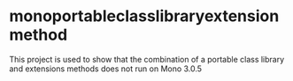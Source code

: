 monoportableclasslibraryextensionmethod
=======================================

This project is used to show that the combination of a portable class library and extensions methods does not run on Mono 3.0.5